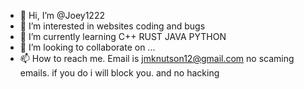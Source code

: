 - 👋 Hi, I’m @Joey1222
- 👀 I’m interested in websites coding and bugs
- 🌱 I’m currently learning C++ RUST JAVA PYTHON
- 💞️ I’m looking to collaborate on ...
- 📫 How to reach me. Email is jmknutson12@gmail.com no scaming emails. if you do i will block you. and no hacking
